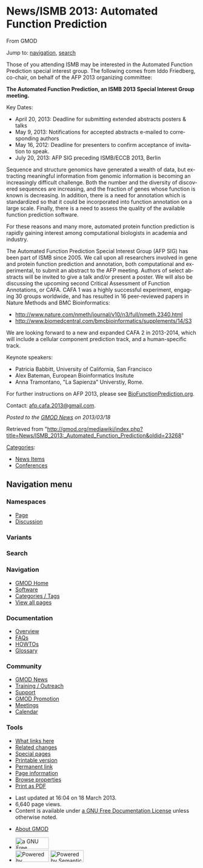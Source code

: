 <div id="mw-page-base" class="noprint">

</div>

<div id="mw-head-base" class="noprint">

</div>

<div id="content" class="mw-body" role="main">

<span id="top"></span>

<div id="mw-js-message" style="display:none;">

</div>



# <span dir="auto">News/ISMB 2013: Automated Function Prediction</span>

<div id="bodyContent">

<div id="siteSub">

From GMOD

</div>

<div id="contentSub">

</div>

<div id="jump-to-nav" class="mw-jump">

Jump to: [navigation](#mw-navigation), [search](#p-search)

</div>

<div id="mw-content-text" class="mw-content-ltr" lang="en" dir="ltr">

Those of you attending ISMB may be interested in the Automated Function
Prediction special interest group. The following comes from Iddo
Friedberg, co-chair, on behalf of the AFP 2013 organizing committee:

**The Automated Function Prediction, an ISMB 2013 Special Interest Group
meeting.**

Key Dates:

- April 20, 2013: Deadline for submitting extended abstracts posters &
  talks
- May 9, 2013: Notifications for accepted abstracts e-mailed to
  corresponding authors
- May 16, 2012: Deadline for presenters to confirm acceptance of
  invitation to speak.
- July 20, 2013: AFP SIG preceding ISMB/ECCB 2013, Berlin

Sequence and structure genomics have generated a wealth of data, but
extracting meaningful information from genomic information is becoming
an increasingly difficult challenge. Both the number and the diversity
of discovered sequences are increasing, and the fraction of genes whose
function is known is decreasing. In addition, there is a need for
annotation which is standardized so that it could be incorporated into
function annotation on a large scale. Finally, there is a need to assess
the quality of the available function prediction software.

For these reasons and many more, automated protein function prediction
is rapidly gaining interest among computational biologists in academia
and industry.

The Automated Function Prediction Special Interest Group (AFP SIG) has
been part of ISMB since 2005. We call upon all researchers involved in
gene and protein function prediction and annotation, both computational
and experimental, to submit an abstract to the AFP meeting. Authors of
select abstracts will be invited to give a talk and/or present a poster.
We will also be discussing the upcoming second Critical Assessment of
Function Annotations, or CAFA. CAFA 1 was a highly successful
experiment, engaging 30 groups worldwide, and has resulted in 16
peer-reviewed papers in Nature Methods and BMC Bioinformatics:

- <a
  href="http://www.nature.com/nmeth/journal/v10/n3/full/nmeth.2340.html"
  class="external free"
  rel="nofollow">http://www.nature.com/nmeth/journal/v10/n3/full/nmeth.2340.html</a>
- <a
  href="http://www.biomedcentral.com/bmcbioinformatics/supplements/14/S3"
  class="external free"
  rel="nofollow">http://www.biomedcentral.com/bmcbioinformatics/supplements/14/S3</a>

We are looking forward to a new and expanded CAFA 2 in 2013-2014, which
will include a cellular component prediction track, and a human-specific
track.

Keynote speakers:

- Patricia Babbitt, University of California, San Francisco
- Alex Bateman, European Bioinformatics Insitute
- Anna Tramontano, "La Sapienza" Universtiy, Rome.

For further instructions on AFP 2013, please see
<a href="http://BioFunctionPrediction.org" class="external text"
rel="nofollow">BioFunctionPrediction.org</a>.

Contact: <a href="mailto:afp.cafa.2013@gmail.com" class="external text"
rel="nofollow">afp.cafa.2013@gmail.com</a>.

  

<div class="newsfooter">

*Posted to the [GMOD News](../GMOD_News "GMOD News") on 2013/03/18*

</div>

</div>

<div class="printfooter">

Retrieved from
"<http://gmod.org/mediawiki/index.php?title=News/ISMB_2013:_Automated_Function_Prediction&oldid=23268>"

</div>

<div id="catlinks" class="catlinks">

<div id="mw-normal-catlinks" class="mw-normal-catlinks">

[Categories](../Special:Categories "Special:Categories"):

- [News Items](../Category:News_Items "Category:News Items")
- [Conferences](../Category:Conferences "Category:Conferences")

</div>

</div>

<div class="visualClear">

</div>

</div>

</div>

<div id="mw-navigation">

## Navigation menu

<div id="mw-head">



<div id="left-navigation">

<div id="p-namespaces" class="vectorTabs" role="navigation"
aria-labelledby="p-namespaces-label">

### Namespaces

- <span id="ca-nstab-main"><a href="ISMB_2013:_Automated_Function_Prediction" accesskey="c"
  title="View the content page [c]">Page</a></span>
- <span id="ca-talk"><a
  href="http://gmod.org/mediawiki/index.php?title=Talk:News/ISMB_2013:_Automated_Function_Prediction&amp;action=edit&amp;redlink=1"
  accesskey="t"
  title="Discussion about the content page [t]">Discussion</a></span>

</div>

<div id="p-variants" class="vectorMenu emptyPortlet" role="navigation"
aria-labelledby="p-variants-label">

### 

### Variants[](#)

<div class="menu">

</div>

</div>

</div>

<div id="right-navigation">





</div>

<div id="p-search" role="search">

### Search

<div id="simpleSearch">

</div>

</div>

</div>

</div>

<div id="mw-panel">

<div id="p-logo" role="banner">

<a href="../Main_Page"
style="background-image: url(../../images/GMOD-cogs.png);"
title="Visit the main page"></a>

</div>

<div id="p-Navigation" class="portal" role="navigation"
aria-labelledby="p-Navigation-label">

### Navigation

<div class="body">

- <span id="n-GMOD-Home">[GMOD Home](../Main_Page)</span>
- <span id="n-Software">[Software](../GMOD_Components)</span>
- <span id="n-Categories-.2F-Tags">[Categories /
  Tags](../Categories)</span>
- <span id="n-View-all-pages">[View all
  pages](../Special:AllPages)</span>

</div>

</div>

<div id="p-Documentation" class="portal" role="navigation"
aria-labelledby="p-Documentation-label">

### Documentation

<div class="body">

- <span id="n-Overview">[Overview](../Overview)</span>
- <span id="n-FAQs">[FAQs](../Category:FAQ)</span>
- <span id="n-HOWTOs">[HOWTOs](../Category:HOWTO)</span>
- <span id="n-Glossary">[Glossary](../Glossary)</span>

</div>

</div>

<div id="p-Community" class="portal" role="navigation"
aria-labelledby="p-Community-label">

### Community

<div class="body">

- <span id="n-GMOD-News">[GMOD News](../GMOD_News)</span>
- <span id="n-Training-.2F-Outreach">[Training /
  Outreach](../Training_and_Outreach)</span>
- <span id="n-Support">[Support](../Support)</span>
- <span id="n-GMOD-Promotion">[GMOD Promotion](../GMOD_Promotion)</span>
- <span id="n-Meetings">[Meetings](../Meetings)</span>
- <span id="n-Calendar">[Calendar](../Calendar)</span>

</div>

</div>

<div id="p-tb" class="portal" role="navigation"
aria-labelledby="p-tb-label">

### Tools

<div class="body">

- <span id="t-whatlinkshere"><a
  href="../Special:WhatLinksHere/News/ISMB_2013:_Automated_Function_Prediction"
  accesskey="j" title="A list of all wiki pages that link here [j]">What
  links here</a></span>
- <span id="t-recentchangeslinked"><a
  href="../Special:RecentChangesLinked/News/ISMB_2013:_Automated_Function_Prediction"
  accesskey="k"
  title="Recent changes in pages linked from this page [k]">Related
  changes</a></span>
- <span id="t-specialpages"><a href="../Special:SpecialPages" accesskey="q"
  title="A list of all special pages [q]">Special pages</a></span>
- <span id="t-print"><a
  href="http://gmod.org/mediawiki/index.php?title=News/ISMB_2013:_Automated_Function_Prediction&amp;printable=yes"
  rel="alternate" accesskey="p"
  title="Printable version of this page [p]">Printable version</a></span>
- <span id="t-permalink">[Permanent
  link](http://gmod.org/mediawiki/index.php?title=News/ISMB_2013:_Automated_Function_Prediction&oldid=23268 "Permanent link to this revision of the page")</span>
- <span id="t-info">[Page
  information](http://gmod.org/mediawiki/index.php?title=News/ISMB_2013:_Automated_Function_Prediction&action=info)</span>
- <span id="t-smwbrowselink"><a
  href="../Special:Browse/News-2FISMB_2013:_Automated_Function_Prediction"
  rel="smw-browse">Browse properties</a></span>
- <span id="t-pdf">[Print as
  PDF](http://gmod.org/mediawiki/index.php?title=Special:PdfPrint&page=News/ISMB_2013:_Automated_Function_Prediction)</span>

</div>

</div>

</div>

</div>

<div id="footer" role="contentinfo">

- <span id="footer-info-lastmod">Last updated at 16:04 on 18 March
  2013.</span>
- <span id="footer-info-viewcount">6,640 page views.</span>
- <span id="footer-info-copyright">Content is available under
  <a href="http://www.gnu.org/licenses/fdl-1.3.html" class="external"
  rel="nofollow">a GNU Free Documentation License</a> unless otherwise
  noted.</span>

<!-- -->

- <span id="footer-places-about">[About
  GMOD](../GMOD:About "GMOD:About")</span>

<!-- -->

- <span id="footer-copyrightico">[<img src="http://www.gnu.org/graphics/gfdl-logo-small.png" width="88"
  height="31" alt="a GNU Free Documentation License" />](http://www.gnu.org/licenses/fdl-1.3.html)</span>
- <span id="footer-poweredbyico">[<img
  src="../../mediawiki/skins/common/images/poweredby_mediawiki_88x31.png"
  width="88" height="31" alt="Powered by MediaWiki" />](http://www.mediawiki.org/)
  [<img
  src="../../mediawiki/extensions/SemanticMediaWiki/resources/images/smw_button.png"
  width="88" height="31" alt="Powered by Semantic MediaWiki" />](https://www.semantic-mediawiki.org/wiki/Semantic_MediaWiki)</span>

<div style="clear:both">

</div>

</div>
